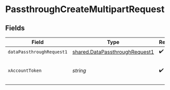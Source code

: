 # PassthroughCreateMultipartRequest


## Fields

| Field                                                                            | Type                                                                             | Required                                                                         | Description                                                                      |
| -------------------------------------------------------------------------------- | -------------------------------------------------------------------------------- | -------------------------------------------------------------------------------- | -------------------------------------------------------------------------------- |
| `dataPassthroughRequest1`                                                        | [shared.DataPassthroughRequest1](../../models/shared/datapassthroughrequest1.md) | :heavy_check_mark:                                                               | N/A                                                                              |
| `xAccountToken`                                                                  | *string*                                                                         | :heavy_check_mark:                                                               | Token identifying the end user.                                                  |